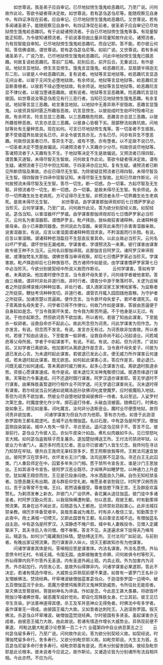 <!-- { "loadSidebar": true } -->
　　如世尊说。我圣弟子应自审记。已尽地狱傍生饿鬼崄恶趣坑。乃至广说。问何故作此论。答欲令疑者得决定故。如世尊说。若有苾刍苾刍尼等。能随观察见自身中。有四证净现在前者。应自审记。已尽地狱傍生饿鬼崄恶趣坑。又世尊说。若有多闻诸圣弟子。能随观察见自身中。有四证净现在前者。彼圣弟子应自审记已尽地狱傍生饿鬼崄恶趣坑。有于此疑诸预流者。于自已尽地狱傍生饿鬼等事。有现量智能正知耶。为令彼知诸预流者。于前说事但由比量非现量知故作此论。诸预流者。为有现智能自审知。已尽地狱傍生饿鬼崄恶趣坑。而自记耶。答不能。若尔彼云何知。答信佛语故。谓世尊说。若有苾刍苾刍尼等。如前广说。又世尊说。若有多闻诸圣弟子。广说乃至。已尽地狱傍生饿鬼崄恶趣坑。问此中地狱傍生饿鬼已摄恶趣。何故复说崄恶趣坑。答前广后略。前别后总。前开后合。无重说过。有作是说。地狱言显地狱。傍生言显傍生。饿鬼言显饿鬼。崄恶趣坑言。显扇搋半择迦无形二形。以彼是人中崄恶趣坑故。复有说者。地狱等言显地狱等。崄恶趣坑言显造无间业者。以彼于无间生必堕地狱故。有余师说。地狱等言显地狱等。崄恶趣坑言显断善根者。以彼若不续必堕地狱故。有余师说。地狱等言显地狱等。崄恶趣坑言显不律仪者。以彼当堕诸恶趣故。或有说者。地狱等言显恶趣果。险恶趣坑言显往彼因。如世尊说汝等苾刍若见有行三恶行者。当知已见地狱傍生饿鬼恶趣。有余复说。地狱等言显三恶趣。崄言重显地狱。以地狱中无善异熟不安隐故。恶趣言显饿鬼。以彼资具恒时匮乏所趣皆恶故。坑言显傍生。以彼劫成时生劫坏时殁难可出故。有余师言。险言总显三恶趣。以三恶趣极危险故。恶趣言亦总显三恶趣。以彼所趣皆秽恶故。坑言亦总显三恶趣。以彼身心皆极下劣。居鄙秽法如粪坑故。问地狱等处有无量种苦具。现在如何。可言已尽地狱傍生鬼等。答一切圣者不生彼故。更不受彼蕴界处故说名已尽。非全令彼苦具亦无。方名已尽。问亦有异生不堕恶趣。何故但说圣者已尽。答异生不定。或有不堕。亦有堕者。以不定故不说已尽。一切圣者决定不堕是故偏说。问诸预流者于人天趣亦少分尽。何故但说尽地狱等。答诸预流者于人天趣有生不生。于地狱等决定不生是故偏说。又预流者已得四智。谓苦集灭道智。未得尽智无生智故。问何故复作此论。答欲令疑者得决定故。谓有生疑。诸预流者于已尽中但比知故。于四圣谛亦应比知。复有生疑。诸预流者已断见所断烦恼及果故。亦应已得尽无生智。为除彼疑显预流者已得四智。未得尽智及无生智。得四智故于四谛中现智证知。未得尽智无生智故。比知已尽故作斯论。问何故预流未得尽智及无生智。答尽一切生。断一切惑。办一切事。方起尽智及无生智。非预流者尽一切生。断一切惑。办一切事。是故未得尽无生智。有余师说。永尽一切界趣生处生老病死。方可证得尽无生智。非预流者永尽一切界趣生处生老病死。是故未得尽无生智。
　　如世尊说。由学谋害那伽谛观却后七日憍萨罗家必当殄灭。云何学谋害。乃至广说。问何故作此论。答为欲分别契经义故。如契经说。苾刍当知。以害湿器坏尸罗威。由学谋害那伽谛观却后七日憍萨罗家必当殄灭。云何名为害湿器耶。谓憍萨罗主。毗卢择迦。放纵痴狂害诸释种。此诸释种是彼母亲。自小已来数同器食。世间说此为湿器。亲彼背此亲而行杀害害湿器亲故。说害湿器言。有说。应言以害湿面谓诸释种雨泪求哀。不矜湿面而行杀戮。有说。应言以害湿眼。谓诸释种悲泪盈目不生慈哀反害其命。以此业故必当殄灭。云何名曰坏尸罗威。谓坏世俗无漏戒故。学谋害者。学谓预流及一来果。彼行谋害由谋害故令彼王种不久当灭。云何名曰那伽谛观。此那伽言目阿罗汉。诸阿罗汉审谛观彼。或薄伽梵名大那伽。谓佛世尊当审谛观察。却后七日憍萨罗家必当殄灭。学谋害故。毗卢择迦却后七日种族皆尽。西方诸师作如是说。由学谋害憍萨罗家第七日中必当殄灭。今欲分别彼契经中所说义故而作斯论。
　　云何学谋害。答如有学者。未离欲染。他加害时便作念言。当令衰坏母失爱子。问何缘学者被他害耶。答由三缘故。谓非时非处非道行故。非时行者。谓夜分中游于聚落村亭。关逻为巡候者之所捉获缚录推问种种加害。非处行者。谓入酒家淫家王家博戏家等。为监察者之所捉获。鞭挞考讯种种苦切。非道行者。谓营农月辄入园田践他苗稼。为守护者之所捉获。加诸苦楚以苦逼故。便作念言。当令衰坏母失爱子。衰坏者谓死灭。母子乖离故名母失爱子。问学者已得不作律仪。何故乃作如是谋害。答彼由苦逼便于自身起如是念。宁当令我衰坏失爱。勿令我为斯苦所逼。不于他身是以无过。有说。于他亦起斯念。然但欲诃责不欲加害。所以者何。若彼了知由此谋害。下至能杀一蚁卵者。设救自命亦不起此心。故此所念但为诃责。问此学谋害为但作念。为亦发言。有说。但念而不发言。有说。发言亦无有过。为诃责故非加害故。所以者何。若彼了知由此语业。下至能害一蚁卵者。设救自命尚不起心况起语业。问若城邑等父母所居。学者于中起谋害不。有说。不起。有说。亦起。但为诃责。广说如前。又如学者已离欲染。他加害时从离欲退作是念言。当令衰坏母失爱子。问彼为退已发此心言。为未退时起此谋害。若彼退已发此心言。便无威力所作谋害云何速成。若未退时起此谋害。既无欲恶。如何起此谋害心言。答应作是言。彼必退已。问既无威力如何速成。答未离欲时威力微劣。起多心念谋害方成。离欲退时胜道余势。资彼心愿谋害速成。有作是说。彼未退位天龙神鬼敬德归诚。彼遇苦缘退行谋害。天等助力令事速成。问不还退时既行谋害。阿罗汉退亦谋害耶。答无学退时不行谋害。由果殊胜虽暂退时行相作业不同学退。问无学退已谋害尚无。况未退时得有谋害。若尔经说当云何通如说羯洛迦孙驮佛诃叱度使魔罗。应时彼魔陷入地狱。答但为诃责不欲加害。然彼业尽自堕地狱曾闻彼佛将一侍者。名曰至远。入娑罗村次第乞食。时魔度使化作少年。掷石遥打侍者。头破血流被面。随佛后行。时佛右旋如象王。顾见如是事。诃叱魔言。汝何非分造斯恶业。魔时业尽便堕地狱。故但诃责非欲加害。
　　问诸学谋害为但自为亦为他耶。答有亦为他。如昔于此迦湿弥罗国有王都名婫逻吒。去城不远有僧伽蓝。名曰石崖。中有苾刍是阿罗汉。僧伽蓝侧自染袈裟。城中人有失一犊子。寻访至此。遥问苾刍见犊子不。答言不见。彼渐前行。苾刍业力令彼人见。衣似牛皮染汁如血。煮札似肉器如牛头。见已惊怒叱言大贼。如何苾刍盗我犊子而复屠杀。遂加楚挞缚送王所。王付法司禁闭牢狱。以彼业力令诸门人。虽历多时而无忆者。恶业尽已彼诸门人皆生忆念。我师何在寻访乃知禁在牢狱。便共白王我师无辜枉禁多岁。愿王照察放我等师。王敕法司速宜放出。彼阿罗汉在禁多时。衣坏发长无沙门像。法司巡察不见苾刍。寻还白王无此囚类。门人重启师定在中。囚絷多年失沙门相。愿于禁所令宣告言。谁是沙门王恩放出。王如其语寻令宣告。彼阿罗汉恶业既尽。才闻唤声如睡梦觉。以神通力上升虚空。犹如雁王翔空而住。王见是已投身闷绝。冷水洒面良久乃稣。自伤无知枉禁圣者。当堕恶趣无有出期。遂与群臣仰空礼谢。唯愿圣者哀恕我愆。时阿罗汉俯而告曰。吾于汝等曾不生嗔。王曰。若然请垂摄受。尊者慈愍下降王宫。王及群臣欢喜赞礼。为剃须发奉上新衣。并彼门人广设供养。香花翼从送往伽蓝。彼门徒中多诸圣者。时阿罗汉勖众而言。以我宿殃横遭拘絷。勿以恶意。观彼王都。时有勤策得预流果。其身在远不闻此言。后随苾刍入王都邑。见师禁处窃起害心。此非法城抂禁亲教。绵历岁序备受艰辛。哀哉苦毒诚为难忍。时有非人敬信三宝。知勤策念于此夜中。雨土满城一切堙灭。又即此国昔有王都。名曰善坚去城不远。有僧伽蓝名战主迦。中有苾刍是阿罗汉。入深静虑不掩户扇。城中有人妻叛投寺。见僧入定藏窜床下。其夫寻后入寺问僧。僧不审察。答言不见。夫遂遍求床下捉得夫乃嗔骂云。贼苾刍。如何沙门辄藏我妇纵情。楚挞缚送王所。王付法司广如前说。与前别者。有晚出家证预流果。而行谋害非人纵火。烧灭王都故知亦有为他谋害。
　　问诸学谋害其体是何。答嗔相应思是谋害体。内法名谋害。外法名意愤。外仙意愤令村无村。令城无城。令国无国。由斯彼触害生命罪。问何故俱令村等殄灭。外仙得罪内则不尔答外无圣道。内有圣道外阙止观。内具止观。外为加害内为诃责。外亦起加行。内但发心言。是故外仙得罪非内。问诸学谋害必果遂耶。答此不决定。若诸有情造作增长。大威势业异熟现前便不果遂。如昔有一婆罗门王名补沙友憎嫉佛法。焚烧经典。坏窣堵波破僧伽蓝害苾刍众。于迦湿弥罗国一边境中。破五百僧伽蓝况于余处。恶魔方便使鸠叛荼药叉鬼神冥助威势。令所往处无能拒者。渐灭佛法至菩提树。菩提树神名为谛语。作如是念。今此恶王甚大愚暴。将欲毁坏殑伽沙等诸佛世尊。破恶魔军成妙觉处。即自化现殊胜女身。伫立其前。彼王见已寻生贪染。护法善神遂得其便。杀王及军并恶神众无得免者。时佛法中有多学者。虽作谋害无一得成。由彼国王福力大故。又如昔者达刺陀王。入迦湿弥罗国。毁灭佛法。杀苾刍众坏窣堵波。破僧伽蓝焚烧经典。尔时彼国有多贤圣。虽起谋害亦无成者。由彼恶王福力大故。由此故说。若诸有情造作增长大威势业。异熟现前便不果遂。
阿毗达磨大毗婆沙论卷第一百二十六
业蕴第四中自业纳息第五之三
　　云何苾刍留多寿行。乃至广说。问何故作此论。答为欲分别契经义故。如契经说。时薄伽梵留多命行。舍多寿行。又欲分别毗奈耶义故。如毗奈耶说。大生主为首。五百苾刍尼留多命行舍多寿行。经毗奈耶虽有是说。而未分别留舍因缘。彼经及毗奈耶是此论根本。彼未说者今应说之。故作斯论。又诸造论皆为分别诸所有法自相共相。今此亦然。不应为问。
